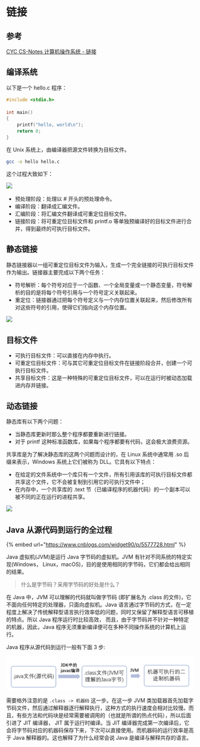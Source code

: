 # 链接

## 参考

[CYC CS-Notes 计算机操作系统 - 链接](http://www.cyc2018.xyz/%E8%AE%A1%E7%AE%97%E6%9C%BA%E5%9F%BA%E7%A1%80/%E6%93%8D%E4%BD%9C%E7%B3%BB%E7%BB%9F%E5%9F%BA%E7%A1%80/%E8%AE%A1%E7%AE%97%E6%9C%BA%E6%93%8D%E4%BD%9C%E7%B3%BB%E7%BB%9F%20-%20%E9%93%BE%E6%8E%A5.html)

## 编译系统

以下是一个 hello.c 程序：

```c
#include <stdio.h>

int main()
{
    printf("hello, world\n");
    return 0;
}
```

在 Unix 系统上，由编译器把源文件转换为目标文件。

```bash
gcc -o hello hello.c
```

这个过程大致如下：

![](https://cs-notes-1256109796.cos.ap-guangzhou.myqcloud.com/b396d726-b75f-4a32-89a2-03a7b6e19f6f.jpg)

* 预处理阶段：处理以 \# 开头的预处理命令。
* 编译阶段：翻译成汇编文件。
* 汇编阶段：将汇编文件翻译成可重定位目标文件。
* 链接阶段：将可重定位目标文件和 printf.o 等单独预编译好的目标文件进行合并，得到最终的可执行目标文件。

## 静态链接

静态链接器以一组可重定位目标文件为输入，生成一个完全链接的可执行目标文件作为输出。链接器主要完成以下两个任务：

* 符号解析：每个符号对应于一个函数、一个全局变量或一个静态变量，符号解析的目的是将每个符号引用与一个符号定义关联起来。
* 重定位：链接器通过把每个符号定义与一个内存位置关联起来，然后修改所有对这些符号的引用，使得它们指向这个内存位置。

![](https://cs-notes-1256109796.cos.ap-guangzhou.myqcloud.com/47d98583-8bb0-45cc-812d-47eefa0a4a40.jpg)

## 目标文件

* 可执行目标文件：可以直接在内存中执行。
* 可重定位目标文件：可与其它可重定位目标文件在链接阶段合并，创建一个可执行目标文件。
* 共享目标文件：这是一种特殊的可重定位目标文件，可以在运行时被动态加载进内存并链接。

## 动态链接

静态库有以下两个问题：

* 当静态库更新时那么整个程序都要重新进行链接。
* 对于 printf 这种标准函数库，如果每个程序都要有代码，这会极大浪费资源。

共享库是为了解决静态库的这两个问题而设计的，在 Linux 系统中通常用 .so 后缀来表示，Windows 系统上它们被称为 DLL。它具有以下特点：

* 在给定的文件系统中一个库只有一个文件，所有引用该库的可执行目标文件都共享这个文件，它不会被复制到引用它的可执行文件中；
* 在内存中，一个共享库的 .text 节（已编译程序的机器代码）的一个副本可以被不同的正在运行的进程共享。

![](https://cs-notes-1256109796.cos.ap-guangzhou.myqcloud.com/76dc7769-1aac-4888-9bea-064f1caa8e77.jpg)

## Java 从源代码到运行的全过程

{% embed url="https://www.cnblogs.com/widget90/p/5577728.html" %}

Java 虚拟机\(JVM\)是运行 Java 字节码的虚拟机。JVM 有针对不同系统的特定实现\(Windows， Linux，macOS\)，目的是使用相同的字节码，它们都会给出相同的结果。

> 什么是字节码？采用字节码的好处是什么？

在 Java 中，JVM 可以理解的代码就叫做字节码 \(即扩展名为 .class 的文件\)，它不面向任何特定的处理器，只面向虚拟机。Java 语言通过字节码的方式，在一定程度上解决了传统解释型语言执行效率低的问题，同时又保留了解释型语言可移植的特点。所以 Java 程序运行时比较高效， 而且，由于字节码并不针对一种特定的机器，因此，Java 程序无须重新编译便可在多种不同操作系统的计算机上运行。

Java 程序从源代码到运行一般有下面 3 步:

![](../../.gitbook/assets/image%20%2868%29.png)

需要格外注意的是 `.class -> 机器码` 这一步。在这一步 JVM 类加载器首先加载字节码文件，然后通过解释器逐行解释执行，这种方式的执行速度会相对比较慢。而且，有些方法和代码块是经常需要被调用的（也就是所谓的热点代码），所以后面引进了 JIT 编译器， JIT 属于运行时编译。当 JIT 编译器完成第一次编译后，它会将字节码对应的机器码保存下来，下次可以直接使用。而机器码的运行效率是高于 Java 解释器的。这也解释了为什么经常会说 Java 是编译与解释共存的语言。

